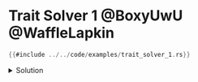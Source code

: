 # Trait Solver 1 @BoxyUwU @WaffleLapkin

```rust
{{#include ../../code/examples/trait_solver_1.rs}}
```

<details>
<summary>Solution</summary>

```
{{#include ../../code/examples/stderr/trait_solver_1.stderr}}
```

The train implementation is for a higher ranked function pointer (`for<'a> fn`).
But the where clause is different, here the `for<'a>` is parsed as part of the bound, so the bound is on a *not* higher-ranked function pointer.

impl:
```
type: for<'a> fn(&'a u32)
trait: Trait
```

bound:
```
type: fn(&'a u32)
trait: Trait
```

</details>
